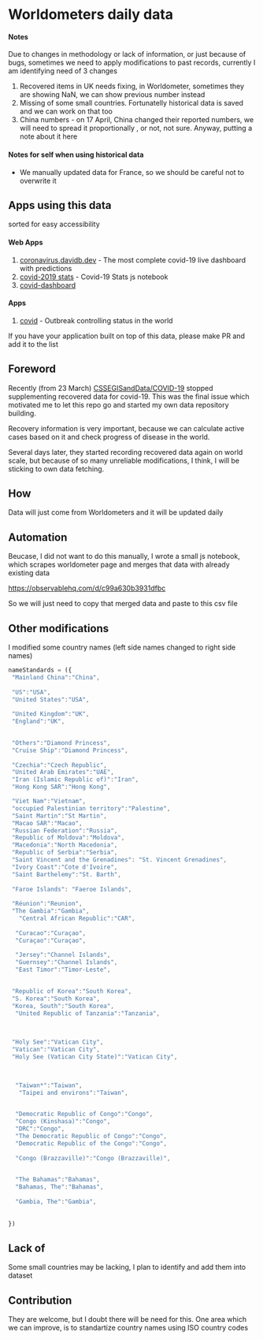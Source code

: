 

# Worldometers daily data

#### Notes
Due to changes in methodology or lack of information, or just because of bugs, sometimes we need to apply modifications to past records, currently I am identifying need of 3 changes

1. Recovered items in UK needs fixing, in Worldometer, sometimes they are showing NaN, we can show previous number instead
2. Missing of some small countries. Fortunatelly historical data is saved and we can work on that too
3. China numbers - on 17 April, China changed their reported numbers, we will need to spread it proportionally , or not, not sure. Anyway, putting a note about it here

#### Notes for self when using historical data
* We manually updated data for France, so we should be careful not to overwrite it 

## Apps using this data 
sorted for easy accessibility
#### Web Apps
1. [coronavirus.davidb.dev](https://coronavirus.davidb.dev) - The most complete covid-19 live dashboard with predictions
2. [covid-2019 stats](https://observablehq.com/@phantomydn/covid-2019-stats-country-state-selection) - Covid-19 Stats js notebook
3. [covid-dashboard](http://covid.kylebaker.io)


#### Apps
1.  [covid](https://github.com/jsidew/covid#) - Outbreak controlling status in the world



If you have your application built on top of this data, please make PR and add it to the list


## Foreword

Recently (from 23 March) [CSSEGISandData/COVID-19](https://github.com/CSSEGISandData/COVID-19) stopped supplementing recovered data for covid-19.  This was the final issue which motivated me to let this repo go and started my own data repository building.

Recovery information is very important, because we can calculate active cases based on it and  check progress of disease in the world.

Several days later,  they started recording recovered data again on world scale, but because of so many unreliable modifications, I think, I will be sticking to own data fetching. 




## How

Data will just come from Worldometers and it will be updated daily

## Automation
Beucase, I did not want to do this manually, I wrote a small js notebook, which scrapes worldometer page and merges that data with already existing data


https://observablehq.com/d/c99a630b3931dfbc

So we will just need to copy that merged data and paste to this csv file


## Other modifications

I  modified some country names (left side names changed to right side names)
```javascript
nameStandards = ({
 "Mainland China":"China",
  
 "US":"USA",
 "United States":"USA",
  
 "United Kingdom":"UK",
 "England":"UK",
  

 "Others":"Diamond Princess",
 "Cruise Ship":"Diamond Princess",
  
 "Czechia":"Czech Republic",
 "United Arab Emirates":"UAE",
 "Iran (Islamic Republic of)":"Iran",
 "Hong Kong SAR":"Hong Kong",

 "Viet Nam":"Vietnam",
 "occupied Palestinian territory":"Palestine",
 "Saint Martin":"St Martin",
 "Macao SAR":"Macao",
 "Russian Federation":"Russia",
 "Republic of Moldova":"Moldova",
 "Macedonia":"North Macedonia",
 "Republic of Serbia":"Serbia",
 "Saint Vincent and the Grenadines": "St. Vincent Grenadines",
 "Ivory Coast":"Cote d'Ivoire",
 "Saint Barthelemy":"St. Barth",
  
 "Faroe Islands": "Faeroe Islands",
  
 "Réunion":"Reunion",
 "The Gambia":"Gambia",
   "Central African Republic":"CAR",
  
  "Curacao":"Curaçao",
  "Curaçao":"Curaçao",
  
  "Jersey":"Channel Islands",
  "Guernsey":"Channel Islands",
  "East Timor":"Timor-Leste",

  
 "Republic of Korea":"South Korea",
 "S. Korea":"South Korea",
 "Korea, South":"South Korea",
  "United Republic of Tanzania":"Tanzania",
  

  
 "Holy See":"Vatican City",
 "Vatican":"Vatican City",
 "Holy See (Vatican City State)":"Vatican City",
  


  "Taiwan*":"Taiwan",
   "Taipei and environs":"Taiwan",

  
  "Democratic Republic of Congo":"Congo",
  "Congo (Kinshasa)":"Congo",
  "DRC":"Congo",
  "The Democratic Republic of Congo":"Congo",
  "Democratic Republic of the Congo":"Congo",
  
  "Congo (Brazzaville)":"Congo (Brazzaville)",
  

  "The Bahamas":"Bahamas", 
  "Bahamas, The":"Bahamas",
  
  "Gambia, The":"Gambia",
  
  
})
```

## Lack of 
Some small countries may be lacking, I plan to identify and add them into dataset

## Contribution
They are welcome, but I doubt there will be need for this. One area which we can improve, is to standartize country names using ISO country codes

